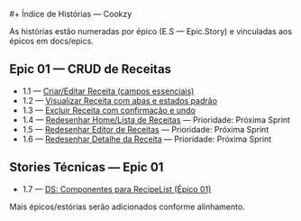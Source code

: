 #+ Índice de Histórias — Cookzy

As histórias estão numeradas por épico (E.S — Epic.Story) e vinculadas aos épicos em docs/epics.

## Epic 01 — CRUD de Receitas
- 1.1 — [Criar/Editar Receita (campos essenciais)](1.1.criar-editar-receita.md)
- 1.2 — [Visualizar Receita com abas e estados padrão](1.2.visualizar-receita-com-abas.md)
- 1.3 — [Excluir Receita com confirmação e undo](1.3.excluir-receita-com-confirmacao-e-undo.md)
 - 1.4 — [Redesenhar Home/Lista de Receitas](1.4.redesenhar-home-e-lista-de-receitas.md) — Prioridade: Próxima Sprint
 - 1.5 — [Redesenhar Editor de Receitas](1.5.redesenhar-editor-de-receitas.md) — Prioridade: Próxima Sprint
- 1.6 — [Redesenhar Detalhe da Receita](1.6.redesenhar-detalhe-da-receita.md) — Prioridade: Próxima Sprint

## Stories Técnicas — Epic 01
- 1.7 — [DS: Componentes para RecipeList (Épico 01)](1.7.ds-componentes-recipelist.md)

Mais épicos/estórias serão adicionados conforme alinhamento.
